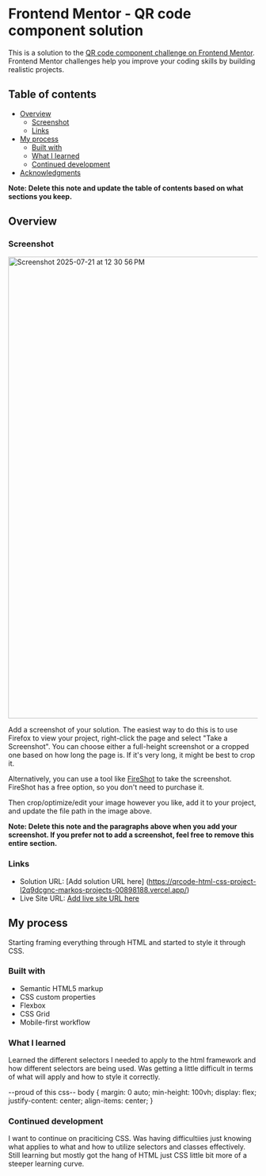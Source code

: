 # Frontend Mentor - QR code component solution

This is a solution to the [QR code component challenge on Frontend Mentor](https://www.frontendmentor.io/challenges/qr-code-component-iux_sIO_H). Frontend Mentor challenges help you improve your coding skills by building realistic projects. 

## Table of contents

- [Overview](#overview)
  - [Screenshot](#screenshot)
  - [Links](#links)
- [My process](#my-process)
  - [Built with](#built-with)
  - [What I learned](#what-i-learned)
  - [Continued development](#continued-development)
- [Acknowledgments](#acknowledgments)

**Note: Delete this note and update the table of contents based on what sections you keep.**

## Overview

### Screenshot
<img width="1891" height="931" alt="Screenshot 2025-07-21 at 12 30 56 PM" src="https://github.com/user-attachments/assets/85efd88d-239c-4aef-897a-53743fe97903" />


Add a screenshot of your solution. The easiest way to do this is to use Firefox to view your project, right-click the page and select "Take a Screenshot". You can choose either a full-height screenshot or a cropped one based on how long the page is. If it's very long, it might be best to crop it.

Alternatively, you can use a tool like [FireShot](https://getfireshot.com/) to take the screenshot. FireShot has a free option, so you don't need to purchase it. 

Then crop/optimize/edit your image however you like, add it to your project, and update the file path in the image above.

**Note: Delete this note and the paragraphs above when you add your screenshot. If you prefer not to add a screenshot, feel free to remove this entire section.**

### Links

- Solution URL: [Add solution URL here] (https://qrcode-html-css-project-l2q9dcgnc-markos-projects-00898188.vercel.app/)
- Live Site URL: [Add live site URL here]((https://qrcode-html-css-project-l2q9dcgnc-markos-projects-00898188.vercel.app/))

## My process
Starting framing everything through HTML and started to style it through CSS.
### Built with

- Semantic HTML5 markup
- CSS custom properties
- Flexbox
- CSS Grid
- Mobile-first workflow

### What I learned
Learned the different selectors I needed to apply to the html framework and how different selectors are being used. Was getting a little difficult in terms of what will apply and how to style it correctly.

--proud of this css--
body {
    margin: 0 auto;
    min-height: 100vh;
    display: flex;
    justify-content: center;
    align-items: center;
}

### Continued development

I want to continue on praciticing CSS. Was having difficultiies just knowing what applies to what and how to utilize selectors and classes effectively. Still learning but mostly got the hang of HTML just CSS little bit more of a steeper learning curve.



